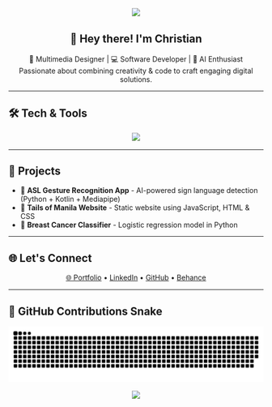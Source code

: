 <!-- Header -->
<p align="center">
  <img src="https://capsule-render.vercel.app/api?type=waving&color=0:3B82F6,100:9333EA&height=200&section=header&text=Christian%20Moises&fontSize=40&fontColor=ffffff"/>
</p>

<h2 align="center">👋 Hey there! I'm Christian</h2>

<p align="center">
  🎨 Multimedia Designer | 💻 Software Developer | 🤖 AI Enthusiast <br/>
  Passionate about combining creativity & code to craft engaging digital solutions.
</p>

---

## 🛠️ Tech & Tools
<p align="center">
  <img src="https://skillicons.dev/icons?i=python,java,kotlin,flutter,html,css,js,figma,photoshop,illustrator,aftereffects,github" />
</p>

---

## 🚀 Projects
- 🤟 **ASL Gesture Recognition App** - AI-powered sign language detection (Python + Kotlin + Mediapipe)
- 🐾 **Tails of Manila Website** - Static website using JavaScript, HTML & CSS
- 🧠 **Breast Cancer Classifier** - Logistic regression model in Python

---

## 🌐 Let's Connect
<p align="center">
  <a href="https://www.hyxcreation.vercel.app" target="_blank">🌐 Portfolio</a> • 
  <a href="https://linkedin.com/in/christian-moises-2767a3345/" target="_blank">LinkedIn</a> • 
  <a href="https://github.com/moisesxtian" target="_blank">GitHub</a> • 
  <a href="https://www.behance.net/hyxchan" target="_blank">Behance</a>
</p>

---

## 🐍 GitHub Contributions Snake
<p align="center">
  <img src="https://raw.githubusercontent.com/moisesxtian/moisesxtian/output/github-snake.svg" alt="github contribution snake"/>
</p>

<p align="center">
  <img src="https://capsule-render.vercel.app/api?type=waving&color=0:9333EA,100:3B82F6&height=120&section=footer"/>
</p>
